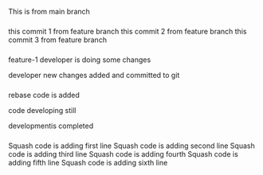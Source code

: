 This is from main branch

###
this commit 1 from feature branch
this commit 2 from feature branch
this commit 3 from feature branch

###
feature-1
developer is doing some changes

developer  new changes added  and committed to git


###
rebase code is added

code developing still

developmentis completed


###
Squash code is adding first line
Squash code is adding second line
Squash code is adding third line
Squash code is adding fourth 
Squash code is adding fifth line
Squash code is adding sixth line